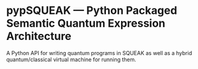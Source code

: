 # pypSQUEAK — Python Packaged Semantic Quantum Expression Architecture
A Python API for writing quantum programs in SQUEAK as well as a hybrid quantum/classical virtual machine for running them.
